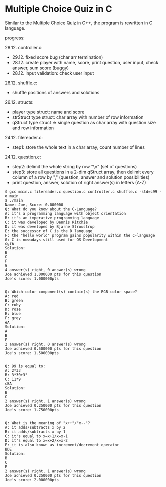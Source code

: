 # Multiple Choice Quiz in C

Similar to the Multiple Choice Quiz in C++, the program is rewritten in C language.

progress:


28.12. controller.c:
+ 29.12. fixed score bug (char arr termination)
+ 28.12. create player with name, score, print question, user input, check answer, sum score (buggy)
+ 28.12. input validation: check user input 

26.12. shuffle.c:

+ shuffle positions of answers and solutions 

26.12. structs:

+ player type struct: name and score
+ strStruct type struct: char array with number of row information
+ qStruct type struct => single question as char array with question size and row information 

24.12. filereader.c:

+ step1: store the whole text in a char array, count number of lines

24.12. question.c:

+ step2: delimit the whole string by row "\n" (set of questions)
+ step3: store all questions in a 2-dim qStruct array, then delimit every column of a row by "," (question, answer and solution possibilities) 
+ print question, answer, solution of right answer(s) in letters (A-Z) 

```
$ gcc main.c filereader.c question.c controller.c shuffle.c -std=c99 -o main
$ ./main
Name: Joe, Score: 0.000000
Q: What do you know about the C-Language?
A: it's a programming language with object orientation
B: it's an imperative programming language
C: it was developed by Dennis Ritchie
D: it was developed by Bjarne Stroustrup
E: the successor of C is the D language
F: the "hello world" program gains popularity within the C-language
G: C is nowadays still used for OS-Development
CgfB
Solution:
B
C
F
G
4 answer(s) right, 0 answer(s) wrong
Joe achieved 1.000000 pts for this question
Joe's score: 1.000000pts


Q: Which color component(s) contain(s) the RGB color space?
A: red
B: green
C: ruby
D: rose
E: blue
F: grey
eA
Solution:
A
B
E
2 answer(s) right, 0 answer(s) wrong
Joe achieved 0.500000 pts for this question
Joe's score: 1.500000pts


Q: 99 is equal to:
A: 2*33
B: 3*30+3²
C: 11*9
cBA
Solution:
B
C
2 answer(s) right, 1 answer(s) wrong
Joe achieved 0.250000 pts for this question
Joe's score: 1.750000pts


Q: What is the meaning of "x++"/"x--"?
A: it adds/subtracts x by 2
B: it adds/subtracts x by 1
C: it's equal to x=x+1/x=x-1
D: it's equal to x=x+2/x=x-2
E: it is also known as increment/decrement operator
BDE
Solution:
B
C
E
2 answer(s) right, 1 answer(s) wrong
Joe achieved 0.250000 pts for this question
Joe's score: 2.000000pts

```